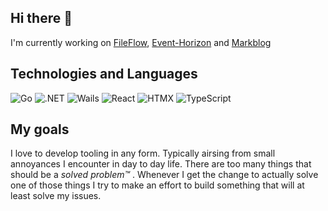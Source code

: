## Hi there 👋

I'm currently working on [FileFlow](https://github.com/8-prime/FileFlow), [Event-Horizon](https://github.com/8-prime/Event-Horizon) and [Markblog](https://github.com/8-prime/MarkBlog)

## Technologies and Languages

![Go](https://img.shields.io/badge/Go-00ADD8?logo=go&logoColor=white)
![.NET](https://img.shields.io/badge/.NET-512BD4?logo=dotnet&logoColor=white)
![Wails](https://img.shields.io/badge/Wails-000000?logo=wails&logoColor=white)
![React](https://img.shields.io/badge/React-61DAFB?logo=react&logoColor=black)
![HTMX](https://img.shields.io/badge/HTMX-FF6C37?logo=htmx&logoColor=white)
![TypeScript](https://img.shields.io/badge/TypeScript-3178C6?logo=typescript&logoColor=white)

## My goals

I love to develop tooling in any form. Typically airsing from small annoyances I encounter in day to day life.
There are too many things that should be a *solved problem™*​ . 
Whenever I get the change to actually solve one of those things I try to make an effort to build something that will at least solve my issues.

